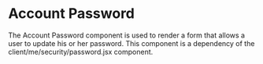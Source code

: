 Account Password
================

The Account Password component is used to render a form that allows a user to update his or her password. This component is 
a dependency of the client/me/security/password.jsx component.
